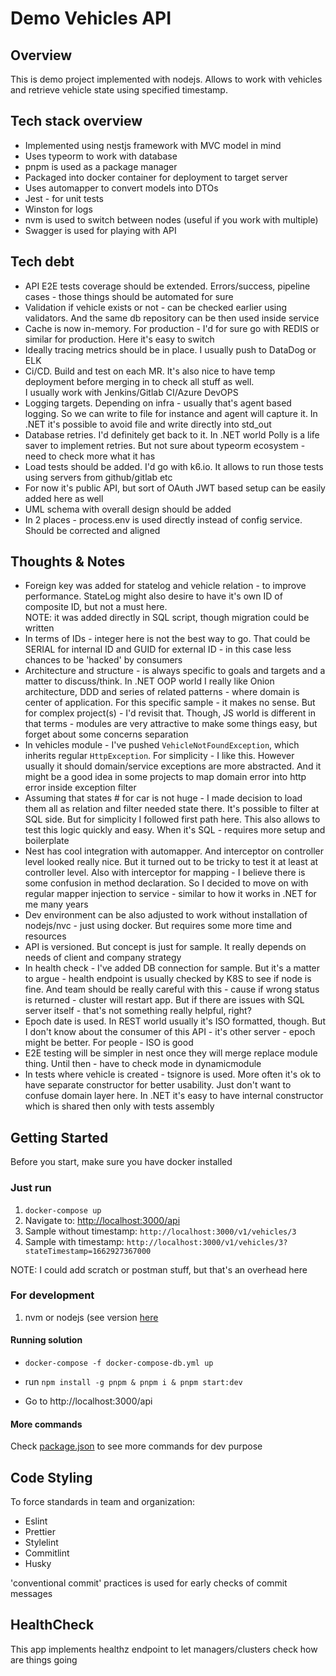 # Demo Vehicles API

## Overview

This is demo project implemented with nodejs. Allows to work with vehicles and retrieve vehicle state using specified timestamp.

## Tech stack overview

- Implemented using nestjs framework with MVC model in mind
- Uses typeorm to work with database
- pnpm is used as a package manager
- Packaged into docker container for deployment to target server
- Uses automapper to convert models into DTOs
- Jest - for unit tests
- Winston for logs
- nvm is used to switch between nodes (useful if you work with multiple)
- Swagger is used for playing with API

## Tech debt

- API E2E tests coverage should be extended. Errors/success, pipeline cases - those things should be automated for sure
- Validation if vehicle exists or not - can be checked earlier using validators. And the same db repository can be then used inside service
- Cache is now in-memory. For production - I'd for sure go with REDIS or similar for production. Here it's easy to switch
- Ideally tracing metrics should be in place. I usually push to DataDog or ELK
- Ci/CD. Build and test on each MR. It's also nice to have temp deployment before merging in to check all stuff as well.  
  I usually work with Jenkins/Gitlab CI/Azure DevOPS
- Logging targets. Depending on infra - usually that's agent based logging. So we can write to file for instance and agent will capture it. In .NET it's possible to avoid file and write directly into std_out
- Database retries. I'd definitely get back to it. In .NET world Polly is a life saver to implement retries. But not sure about typeorm ecosystem - need to check more what it has
- Load tests should be added. I'd go with k6.io. It allows to run those tests using servers from github/gitlab etc
- For now it's public API, but sort of OAuth JWT based setup can be easily added here as well
- UML schema with overall design should be added
- In 2 places - process.env is used directly instead of config service. Should be corrected and aligned

## Thoughts & Notes

- Foreign key was added for statelog and vehicle relation - to improve performance. StateLog might also desire to have it's own ID of composite ID, but not a must here.  
  NOTE: it was added directly in SQL script, though migration could be written
- In terms of IDs - integer here is not the best way to go. That could be SERIAL for internal ID and GUID for external ID - in this case less chances to be 'hacked' by consumers
- Architecture and structure - is always specific to goals and targets and a matter to discuss/think. In .NET OOP world I really like Onion architecture, DDD and series of related patterns - where domain is center of application. For this specific sample - it makes no sense. But for complex project(s) - I'd revisit that. Though, JS world is different in that terms - modules are very attractive to make some things easy, but forget about some concerns separation
- In vehicles module - I've pushed `VehicleNotFoundException`, which inherits regular `HttpException`. For simplicity - I like this. However usually it should domain/service exceptions are more abstracted. And it might be a good idea in some projects to map domain error into http error inside exception filter
- Assuming that states # for car is not huge - I made decision to load them all as relation and filter needed state there. It's possible to filter at SQL side. But for simplicity I followed first path here. This also allows to test this logic quickly and easy. When it's SQL - requires more setup and boilerplate
- Nest has cool integration with automapper. And interceptor on controller level looked really nice. But it turned out to be tricky to test it at least at controller level. Also with interceptor for mapping - I believe there is some confusion in method declaration. So I decided to move on with regular mapper injection to service - similar to how it works in .NET for me many years
- Dev environment can be also adjusted to work without installation of nodejs/nvc - just using docker. But requires some more time and resources
- API is versioned. But concept is just for sample. It really depends on needs of client and company strategy
- In health check - I've added DB connection for sample. But it's a matter to argue - health endpoint is usually checked by K8S to see if node is fine. And team should be really careful with this - cause if wrong status is returned - cluster will restart app. But if there are issues with SQL server itself - that's not something really helpful, right?
- Epoch date is used. In REST world usually it's ISO formatted, though. But I don't know about the consumer of this API - it's other server - epoch might be better. For people - ISO is good
- E2E testing will be simpler in nest once they will merge replace module thing. Until then - have to check mode in dynamicmodule
- In tests where vehicle is created - tsignore is used. More often it's ok to have separate constructor for better usability. Just don't want to confuse domain layer here. In .NET it's easy to have internal constructor which is shared then only with tests assembly

## Getting Started

Before you start, make sure you have docker installed

### Just run

1. `docker-compose up`
2. Navigate to: [http://localhost:3000/api](http://localhost:3000/api)
3. Sample without timestamp: `http://localhost:3000/v1/vehicles/3`
4. Sample with timestamp: `http://localhost:3000/v1/vehicles/3?stateTimestamp=1662927367000`

NOTE: I could add scratch or postman stuff, but that's an overhead here

### For development

1. nvm or nodejs (see version [here](.nvmrc)

#### Running solution

- `docker-compose -f docker-compose-db.yml up`
- run `npm install -g pnpm & pnpm i & pnpm start:dev`

- Go to http://localhost:3000/api

#### More commands

Check [package.json](./package.json) to see more commands for dev purpose

## Code Styling

To force standards in team and organization:

- Eslint
- Prettier
- Stylelint
- Commitlint
- Husky

'conventional commit' practices is used for early checks of commit messages

## HealthCheck

This app implements healthz endpoint to let managers/clusters check how are things going
